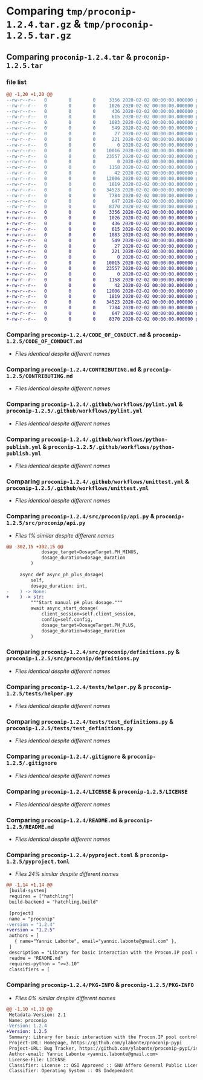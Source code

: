 # Comparing `tmp/proconip-1.2.4.tar.gz` & `tmp/proconip-1.2.5.tar.gz`

## Comparing `proconip-1.2.4.tar` & `proconip-1.2.5.tar`

### file list

```diff
@@ -1,20 +1,20 @@
--rw-r--r--   0        0        0     3356 2020-02-02 00:00:00.000000 proconip-1.2.4/CODE_OF_CONDUCT.md
--rw-r--r--   0        0        0     1026 2020-02-02 00:00:00.000000 proconip-1.2.4/CONTRIBUTING.md
--rw-r--r--   0        0        0      436 2020-02-02 00:00:00.000000 proconip-1.2.4/SECURITY.md
--rw-r--r--   0        0        0      615 2020-02-02 00:00:00.000000 proconip-1.2.4/.github/workflows/pylint.yml
--rw-r--r--   0        0        0     1083 2020-02-02 00:00:00.000000 proconip-1.2.4/.github/workflows/python-publish.yml
--rw-r--r--   0        0        0      549 2020-02-02 00:00:00.000000 proconip-1.2.4/.github/workflows/unittest.yml
--rw-r--r--   0        0        0       27 2020-02-02 00:00:00.000000 proconip-1.2.4/src/requirements.txt
--rw-r--r--   0        0        0      221 2020-02-02 00:00:00.000000 proconip-1.2.4/src/setup.py
--rw-r--r--   0        0        0        0 2020-02-02 00:00:00.000000 proconip-1.2.4/src/proconip/__init__.py
--rw-r--r--   0        0        0    10016 2020-02-02 00:00:00.000000 proconip-1.2.4/src/proconip/api.py
--rw-r--r--   0        0        0    23557 2020-02-02 00:00:00.000000 proconip-1.2.4/src/proconip/definitions.py
--rw-r--r--   0        0        0        0 2020-02-02 00:00:00.000000 proconip-1.2.4/tests/__init__.py
--rw-r--r--   0        0        0     1158 2020-02-02 00:00:00.000000 proconip-1.2.4/tests/helper.py
--rw-r--r--   0        0        0       42 2020-02-02 00:00:00.000000 proconip-1.2.4/tests/requirements.txt
--rw-r--r--   0        0        0    12006 2020-02-02 00:00:00.000000 proconip-1.2.4/tests/test_definitions.py
--rw-r--r--   0        0        0     1819 2020-02-02 00:00:00.000000 proconip-1.2.4/.gitignore
--rw-r--r--   0        0        0    34523 2020-02-02 00:00:00.000000 proconip-1.2.4/LICENSE
--rw-r--r--   0        0        0     7784 2020-02-02 00:00:00.000000 proconip-1.2.4/README.md
--rw-r--r--   0        0        0      647 2020-02-02 00:00:00.000000 proconip-1.2.4/pyproject.toml
--rw-r--r--   0        0        0     8370 2020-02-02 00:00:00.000000 proconip-1.2.4/PKG-INFO
+-rw-r--r--   0        0        0     3356 2020-02-02 00:00:00.000000 proconip-1.2.5/CODE_OF_CONDUCT.md
+-rw-r--r--   0        0        0     1026 2020-02-02 00:00:00.000000 proconip-1.2.5/CONTRIBUTING.md
+-rw-r--r--   0        0        0      436 2020-02-02 00:00:00.000000 proconip-1.2.5/SECURITY.md
+-rw-r--r--   0        0        0      615 2020-02-02 00:00:00.000000 proconip-1.2.5/.github/workflows/pylint.yml
+-rw-r--r--   0        0        0     1083 2020-02-02 00:00:00.000000 proconip-1.2.5/.github/workflows/python-publish.yml
+-rw-r--r--   0        0        0      549 2020-02-02 00:00:00.000000 proconip-1.2.5/.github/workflows/unittest.yml
+-rw-r--r--   0        0        0       27 2020-02-02 00:00:00.000000 proconip-1.2.5/src/requirements.txt
+-rw-r--r--   0        0        0      221 2020-02-02 00:00:00.000000 proconip-1.2.5/src/setup.py
+-rw-r--r--   0        0        0        0 2020-02-02 00:00:00.000000 proconip-1.2.5/src/proconip/__init__.py
+-rw-r--r--   0        0        0    10015 2020-02-02 00:00:00.000000 proconip-1.2.5/src/proconip/api.py
+-rw-r--r--   0        0        0    23557 2020-02-02 00:00:00.000000 proconip-1.2.5/src/proconip/definitions.py
+-rw-r--r--   0        0        0        0 2020-02-02 00:00:00.000000 proconip-1.2.5/tests/__init__.py
+-rw-r--r--   0        0        0     1158 2020-02-02 00:00:00.000000 proconip-1.2.5/tests/helper.py
+-rw-r--r--   0        0        0       42 2020-02-02 00:00:00.000000 proconip-1.2.5/tests/requirements.txt
+-rw-r--r--   0        0        0    12006 2020-02-02 00:00:00.000000 proconip-1.2.5/tests/test_definitions.py
+-rw-r--r--   0        0        0     1819 2020-02-02 00:00:00.000000 proconip-1.2.5/.gitignore
+-rw-r--r--   0        0        0    34523 2020-02-02 00:00:00.000000 proconip-1.2.5/LICENSE
+-rw-r--r--   0        0        0     7784 2020-02-02 00:00:00.000000 proconip-1.2.5/README.md
+-rw-r--r--   0        0        0      647 2020-02-02 00:00:00.000000 proconip-1.2.5/pyproject.toml
+-rw-r--r--   0        0        0     8370 2020-02-02 00:00:00.000000 proconip-1.2.5/PKG-INFO
```

### Comparing `proconip-1.2.4/CODE_OF_CONDUCT.md` & `proconip-1.2.5/CODE_OF_CONDUCT.md`

 * *Files identical despite different names*

### Comparing `proconip-1.2.4/CONTRIBUTING.md` & `proconip-1.2.5/CONTRIBUTING.md`

 * *Files identical despite different names*

### Comparing `proconip-1.2.4/.github/workflows/pylint.yml` & `proconip-1.2.5/.github/workflows/pylint.yml`

 * *Files identical despite different names*

### Comparing `proconip-1.2.4/.github/workflows/python-publish.yml` & `proconip-1.2.5/.github/workflows/python-publish.yml`

 * *Files identical despite different names*

### Comparing `proconip-1.2.4/.github/workflows/unittest.yml` & `proconip-1.2.5/.github/workflows/unittest.yml`

 * *Files identical despite different names*

### Comparing `proconip-1.2.4/src/proconip/api.py` & `proconip-1.2.5/src/proconip/api.py`

 * *Files 1% similar despite different names*

```diff
@@ -302,15 +302,15 @@
             dosage_target=DosageTarget.PH_MINUS,
             dosage_duration=dosage_duration
         )
 
     async def async_ph_plus_dosage(
         self,
         dosage_duration: int,
-    ) -> None:
+    ) -> str:
         """Start manual pH plus dosage."""
         await async_start_dosage(
             client_session=self.client_session,
             config=self.config,
             dosage_target=DosageTarget.PH_PLUS,
             dosage_duration=dosage_duration
         )
```

### Comparing `proconip-1.2.4/src/proconip/definitions.py` & `proconip-1.2.5/src/proconip/definitions.py`

 * *Files identical despite different names*

### Comparing `proconip-1.2.4/tests/helper.py` & `proconip-1.2.5/tests/helper.py`

 * *Files identical despite different names*

### Comparing `proconip-1.2.4/tests/test_definitions.py` & `proconip-1.2.5/tests/test_definitions.py`

 * *Files identical despite different names*

### Comparing `proconip-1.2.4/.gitignore` & `proconip-1.2.5/.gitignore`

 * *Files identical despite different names*

### Comparing `proconip-1.2.4/LICENSE` & `proconip-1.2.5/LICENSE`

 * *Files identical despite different names*

### Comparing `proconip-1.2.4/README.md` & `proconip-1.2.5/README.md`

 * *Files identical despite different names*

### Comparing `proconip-1.2.4/pyproject.toml` & `proconip-1.2.5/pyproject.toml`

 * *Files 24% similar despite different names*

```diff
@@ -1,14 +1,14 @@
 [build-system]
 requires = ["hatchling"]
 build-backend = "hatchling.build"
 
 [project]
 name = "proconip"
-version = "1.2.4"
+version = "1.2.5"
 authors = [
   { name="Yannic Labonte", email="yannic.labonte@gmail.com" },
 ]
 description = "Library for basic interaction with the Procon.IP pool controller unit."
 readme = "README.md"
 requires-python = ">=3.10"
 classifiers = [
```

### Comparing `proconip-1.2.4/PKG-INFO` & `proconip-1.2.5/PKG-INFO`

 * *Files 0% similar despite different names*

```diff
@@ -1,10 +1,10 @@
 Metadata-Version: 2.1
 Name: proconip
-Version: 1.2.4
+Version: 1.2.5
 Summary: Library for basic interaction with the Procon.IP pool controller unit.
 Project-URL: Homepage, https://github.com/ylabonte/proconip-pypi
 Project-URL: Bug Tracker, https://github.com/ylabonte/proconip-pypi/issues
 Author-email: Yannic Labonte <yannic.labonte@gmail.com>
 License-File: LICENSE
 Classifier: License :: OSI Approved :: GNU Affero General Public License v3
 Classifier: Operating System :: OS Independent
```

